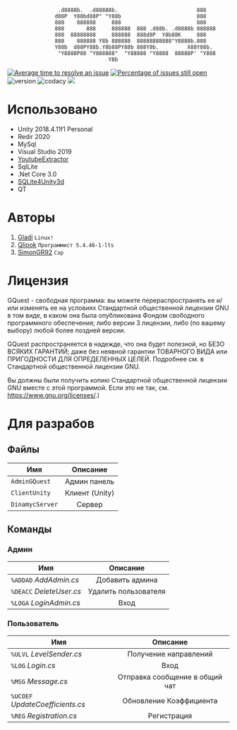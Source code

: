 ```Русский
                .d8888b.  .d88888b.                         888    
               d88P  Y88bd88P" "Y88b                        888    
               888    888888     888                        888    
               888       888     888888  888 .d88b. .d8888b 888888 
               888  88888888     888888  888d8P  Y8b88K     888    
               888    888888 Y8b 888888  88888888888"Y8888b.888    
               Y88b  d88PY88b.Y8b88PY88b 888Y8b.         X88Y88b.  
                "Y8888P88 "Y888888"  "Y88888 "Y8888  88888P' "Y888 
                                Y8b                                
```

[![Average time to resolve an issue](http://isitmaintained.com/badge/resolution/gladitop/GQuest.svg)](http://isitmaintained.com/project/gladitop/GQuest "Average time to resolve an issue") [![Percentage of issues still open](http://isitmaintained.com/badge/open/gladitop/GQuest.svg)](http://isitmaintained.com/project/gladitop/GQuest "Percentage of issues still open") ![version](https://img.shields.io/badge/version-1.0-red) ![codacy](https://img.shields.io/badge/codacy-B-green) <a href="https://github.com/gladitop/GQuest/graphs/contributors" alt="Contributors">
        <img src="https://img.shields.io/github/contributors/gladitop/GQuest" /></a>

# Использовано

* Unity 2018.4.11f1 Personal
* Redir 2020
* MySql
* Visual Studio 2019
* [YoutubeExtractor](https://github.com/flagbug/YoutubeExtractor)
* SqlLite
* .Net Core 3.0
* [SQLite4Unity3d](https://github.com/robertohuertasm/SQLite4Unity3d)
* QT

# Авторы

1. [Gladi](https://github.com/damiralmaev) `Linux!`
2. [Qliook](https://github.com/Qliook) `Программист 5.4.46-1-lts`
3. [SimonGR92](https://github.com/SimonGR92) `Сэр`

# Лицензия

   GQuest - свободная программа: вы можете перераспространять ее и/или
   изменять ее на условиях Стандартной общественной лицензии GNU в том виде,
   в каком она была опубликована Фондом свободного программного обеспечения;
   либо версии 3 лицензии, либо (по вашему выбору) любой более поздней
   версии.

   GQuest распространяется в надежде, что она будет полезной,
   но БЕЗО ВСЯКИХ ГАРАНТИЙ; даже без неявной гарантии ТОВАРНОГО ВИДА
   или ПРИГОДНОСТИ ДЛЯ ОПРЕДЕЛЕННЫХ ЦЕЛЕЙ. Подробнее см. в Стандартной
   общественной лицензии GNU.

   Вы должны были получить копию Стандартной общественной лицензии GNU
   вместе с этой программой. Если это не так, см.
   <https://www.gnu.org/licenses/>.)

# Для разрабов

## Файлы

| Имя             |    Описание    |
| --------------- | :------------: |
| `AdminGQuest`   |  Админ панель  |
| `ClientUnity`   | Клиент (Unity) |
| `DinamycServer` |     Сервер     |

## Команды

### Админ

| Имя                      |       Описание       |
| ------------------------ | :------------------: |
| `%ADDAD` *AddAdmin.cs*   |   Добавить админа    |
| `%DEACC` *DeleteUser.cs* | Удалить пользователя |
| `%LOGA` *LoginAdmin.cs*  |         Вход         |

### Пользователь

| Имя                              |            Описание            |
| -------------------------------- | :----------------------------: |
| `%ULVL` *LevelSender.cs*         |     Получение направлений      |
| `%LOG` *Login.cs*                |              Вход              |
| `%MSG` *Message.cs*              | Отправка сообщение в общий чат |
| `%UCOEF` *UpdateСoefficients.cs* |    Обновление Коэффициента     |
| `%REG` *Registration.cs*         |          Регистрация           |
